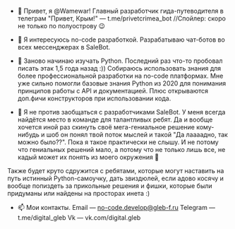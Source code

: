- 👋 Привет, я @Wamewar! Главный разработчик гида-путеводителя в телеграм "Привет, Крым!" — t.me/privetcrimea_bot //Спойлер: скоро не только по полуострову 😉

- 👀 Я интересуюсь no-code разработкой. Разрабатываю чат-ботов во всех мессенджерах в SaleBot.
- 🌱 Заново начинаю изучать Python. Последний раз что-то пробовал писать этак 1,5 года назад :)) Собираюсь использовать знания для более профессиональной 
разработки на no-code платформах. Мне уже сильно помогли базовые знания Python из 2020 для понимания принципов работы с API и документацией.
Плюс открываются доп.фичи конструкторов при использовании кода.

- 💞️ Я не против заобщаться с разработчиками SaleBot. У меня всегда найдётся место в команде для талантливых ребят. Да и вообще хочется иной раз
скинуть своё мега-гениальное решение кому-нибудь и шоб он понял твой поток мыслей и такой "Да лаааадно, так можно было??". Пока я такое практически не
слышу. И не потому что гениальных решений мало, а потому что не только лишь все, не кадый может их понять из моего окружения 🤣 

Также будет круто сдружится с ребятами, которые могут наставить на путь истинный Python-самоучку, дать звиздюлей, если адово косячу и вообще попиздеть
за прикольные решения и фишки, которые были придуманы или найдены на просторах инета :)

- 📫 Мои контакты.
Email — no-code.develop@gleb-f.ru
Telegram — t.me/digital_gleb
Vk — vk.com/digital.gleb 
